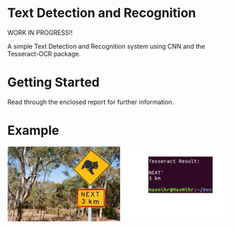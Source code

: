 # Text Detection and Recognition
WORK IN PROGRESS!!

A simple Text Detection and Recognition system using CNN and the Tesseract-OCR package.

# Getting Started

Read through the enclosed report for further information. 

# Example
![alt text](https://github.com/Paandaman/TextDetection-Recognition/blob/master/test.png)

